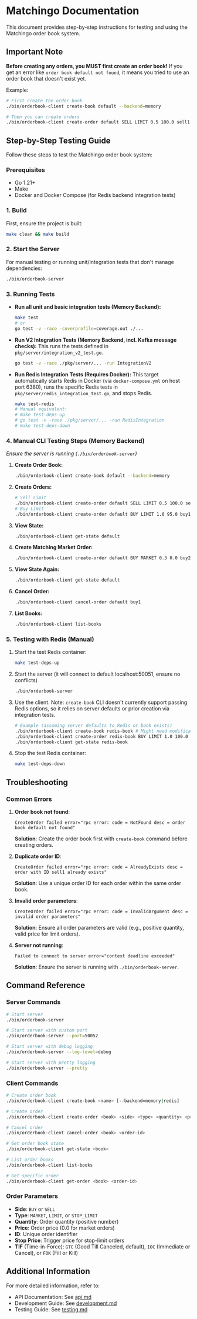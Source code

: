 # Matchingo Documentation

This document provides step-by-step instructions for testing and using the Matchingo order book system.

## Important Note

**Before creating any orders, you MUST first create an order book!** 
If you get an error like `order book default not found`, it means you tried to use an order book that doesn't exist yet.

Example:
```bash
# First create the order book
./bin/orderbook-client create-book default --backend=memory

# Then you can create orders
./bin/orderbook-client create-order default SELL LIMIT 0.5 100.0 sell1
```

## Step-by-Step Testing Guide

Follow these steps to test the Matchingo order book system:

### Prerequisites

*   Go 1.21+
*   Make
*   Docker and Docker Compose (for Redis backend integration tests)

### 1. Build

First, ensure the project is built:

```bash
make clean && make build
```

### 2. Start the Server

For manual testing or running unit/integration tests that don't manage dependencies:

```bash
./bin/orderbook-server
```

### 3. Running Tests

*   **Run all unit and basic integration tests (Memory Backend):**
    ```bash
    make test
    # or
    go test -v -race -coverprofile=coverage.out ./...
    ```

*   **Run V2 Integration Tests (Memory Backend, incl. Kafka message checks):**
    This runs the tests defined in `pkg/server/integration_v2_test.go`.
    ```bash
    go test -v -race ./pkg/server/... -run IntegrationV2
    ```

*   **Run Redis Integration Tests (Requires Docker):**
    This target automatically starts Redis in Docker (via `docker-compose.yml` on host port 6380), runs the specific Redis tests in `pkg/server/redis_integration_test.go`, and stops Redis.
    ```bash
    make test-redis
    # Manual equivalent:
    # make test-deps-up
    # go test -v -race ./pkg/server/... -run RedisIntegration
    # make test-deps-down
    ```

### 4. Manual CLI Testing Steps (Memory Backend)

*Ensure the server is running (`./bin/orderbook-server`)*

1.  **Create Order Book:**
    ```bash
    ./bin/orderbook-client create-book default --backend=memory
    ```

2.  **Create Orders:**
    ```bash
    # Sell Limit
    ./bin/orderbook-client create-order default SELL LIMIT 0.5 100.0 sell1
    # Buy Limit
    ./bin/orderbook-client create-order default BUY LIMIT 1.0 95.0 buy1
    ```

3.  **View State:**
    ```bash
    ./bin/orderbook-client get-state default
    ```

4.  **Create Matching Market Order:**
    ```bash
    ./bin/orderbook-client create-order default BUY MARKET 0.3 0.0 buy2
    ```

5.  **View State Again:**
    ```bash
    ./bin/orderbook-client get-state default
    ```

6.  **Cancel Order:**
    ```bash
    ./bin/orderbook-client cancel-order default buy1
    ```

7.  **List Books:**
    ```bash
    ./bin/orderbook-client list-books
    ```

### 5. Testing with Redis (Manual)

1.  Start the test Redis container:
    ```bash
    make test-deps-up
    ```
2.  Start the server (it will connect to default localhost:50051, ensure no conflicts)
    ```bash
    ./bin/orderbook-server
    ```
3.  Use the client. Note: `create-book` CLI doesn't currently support passing Redis options, so it relies on server defaults or prior creation via integration tests.
    ```bash
    # Example (assuming server defaults to Redis or book exists)
    ./bin/orderbook-client create-book redis-book # Might need modification
    ./bin/orderbook-client create-order redis-book BUY LIMIT 1.0 100.0 rbuy1
    ./bin/orderbook-client get-state redis-book
    ```
4.  Stop the test Redis container:
    ```bash
    make test-deps-down
    ```

## Troubleshooting

### Common Errors

1. **Order book not found**:
   ```
   CreateOrder failed error="rpc error: code = NotFound desc = order book default not found"
   ```
   **Solution**: Create the order book first with `create-book` command before creating orders.

2. **Duplicate order ID**:
   ```
   CreateOrder failed error="rpc error: code = AlreadyExists desc = order with ID sell1 already exists"
   ```
   **Solution**: Use a unique order ID for each order within the same order book.

3. **Invalid order parameters**:
   ```
   CreateOrder failed error="rpc error: code = InvalidArgument desc = invalid order parameters"
   ```
   **Solution**: Ensure all order parameters are valid (e.g., positive quantity, valid price for limit orders).

4. **Server not running**:
   ```
   Failed to connect to server error="context deadline exceeded"
   ```
   **Solution**: Ensure the server is running with `./bin/orderbook-server`.

## Command Reference

### Server Commands

```bash
# Start server
./bin/orderbook-server

# Start server with custom port
./bin/orderbook-server --port=50052

# Start server with debug logging
./bin/orderbook-server --log-level=debug

# Start server with pretty logging
./bin/orderbook-server --pretty
```

### Client Commands

```bash
# Create order book
./bin/orderbook-client create-book <name> [--backend=memory|redis]

# Create order
./bin/orderbook-client create-order <book> <side> <type> <quantity> <price> <id> [--stop-price=<price>] [--tif=GTC|IOC|FOK]

# Cancel order
./bin/orderbook-client cancel-order <book> <order-id>

# Get order book state
./bin/orderbook-client get-state <book>

# List order books
./bin/orderbook-client list-books

# Get specific order
./bin/orderbook-client get-order <book> <order-id>
```

### Order Parameters

- **Side**: `BUY` or `SELL`
- **Type**: `MARKET`, `LIMIT`, or `STOP_LIMIT`
- **Quantity**: Order quantity (positive number)
- **Price**: Order price (0.0 for market orders)
- **ID**: Unique order identifier
- **Stop Price**: Trigger price for stop-limit orders
- **TIF** (Time-in-Force): `GTC` (Good Till Canceled, default), `IOC` (Immediate or Cancel), or `FOK` (Fill or Kill)

## Additional Information

For more detailed information, refer to:
- API Documentation: See [api.md](api.md)
- Development Guide: See [development.md](development.md)
- Testing Guide: See [testing.md](testing.md) 